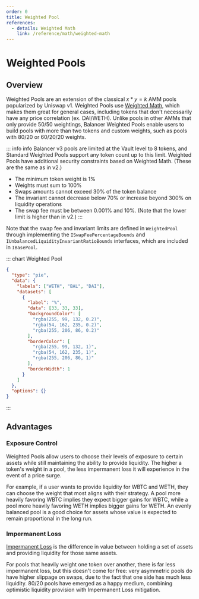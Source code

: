 ```yaml
---
order: 0
title: Weighted Pool
references:
  - details: Weighted Math
    link: /reference/math/weighted-math
---
```


# Weighted Pools

## Overview

Weighted Pools are an extension of the classical $x * y = k$ AMM pools popularized by Uniswap v1. Weighted Pools use [Weighted Math](./weighted-math.md), which makes them great for general cases, including tokens that don't necessarily have any price correlation (ex. DAI/WETH). Unlike pools in other AMMs that only provide 50/50 weightings, Balancer Weighted Pools enable users to build pools with more than two tokens and custom weights, such as pools with 80/20 or 60/20/20 weights.

::: info info
Balancer v3 pools are limited at the Vault level to 8 tokens, and Standard Weighted Pools support any token count up to this limit.
Weighted Pools have additional security constraints based on Weighted Math. (These are the same as in v2.)

- The minimum token weight is 1%
- Weights must sum to 100%
- Swaps amounts cannot exceed 30% of the token balance
- The invariant cannot decrease below 70% or increase beyond 300% on liquidity operations
- The swap fee must be between 0.001% and 10%. (Note that the lower limit is higher than in v2.)
:::

Note that the swap fee and invariant limits are defined in `WeightedPool` through implementing the `ISwapFeePercentageBounds` and `IUnbalancedLiquidityInvariantRatioBounds` interfaces, which are included in `IBasePool`.

::: chart Weighted Pool

```json
{
  "type": "pie",
  "data": {
    "labels": ["WETH", "BAL", "DAI"],
    "datasets": [
      {
        "label": "%",
        "data": [33, 33, 33],
        "backgroundColor": [
          "rgba(255, 99, 132, 0.2)",
          "rgba(54, 162, 235, 0.2)",
          "rgba(255, 206, 86, 0.2)"
        ],
        "borderColor": [
          "rgba(255, 99, 132, 1)",
          "rgba(54, 162, 235, 1)",
          "rgba(255, 206, 86, 1)"
        ],
        "borderWidth": 1
      }
    ]
  },
  "options": {}
}
```

:::

## Advantages

### Exposure Control

Weighted Pools allow users to choose their levels of exposure to certain assets while still maintaining the ability to provide liquidity. The higher a token's weight in a pool, the less impermanent loss it will experience in the event of a price surge.

For example, if a user wants to provide liquidity for WBTC and WETH, they can choose the weight that most aligns with their strategy. A pool more heavily favoring WBTC implies they expect bigger gains for WBTC, while a pool more heavily favoring WETH implies bigger gains for WETH. An evenly balanced pool is a good choice for assets whose value is expected to remain proportional in the long run.

### Impermanent Loss

[Impermanent Loss](./impermanent-loss.md) is the difference in value between holding a set of assets and providing liquidity for those same assets.

For pools that heavily weight one token over another, there is far less impermanent loss, but this doesn't come for free: very asymmetric pools do have higher slippage on swaps, due to the fact that one side has much less liquidity. 80/20 pools have emerged as a happy medium, combining optimistic liquidity provision with Impermanent Loss mitigation.

